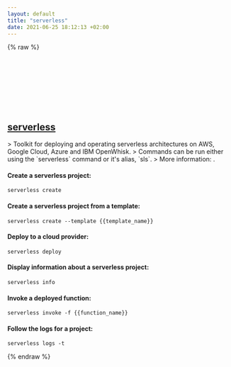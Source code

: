 ```yaml
---
layout: default
title: "serverless"
date: 2021-06-25 18:12:13 +02:00
---
```

{% raw %}
<h2 id="serverless">
  <a href="/en/common/serverless.html">serverless</a> <a href="#serverless"><svg class="icon">
    <use href="/assets/images/unicode_sprite.svg#link" />
  </svg></a>
</h2>
> Toolkit for deploying and operating serverless architectures on AWS, Google Cloud, Azure and IBM OpenWhisk.
> Commands can be run either using the `serverless` command or it's alias, `sls`.
> More information: <https://serverless.com/>.

#### Create a serverless project:
```shell
serverless create
```
#### Create a serverless project from a template:
```shell
serverless create --template {{template_name}}
```
#### Deploy to a cloud provider:
```shell
serverless deploy
```
#### Display information about a serverless project:
```shell
serverless info
```
#### Invoke a deployed function:
```shell
serverless invoke -f {{function_name}}
```
#### Follow the logs for a project:
```shell
serverless logs -t
```
{% endraw %}